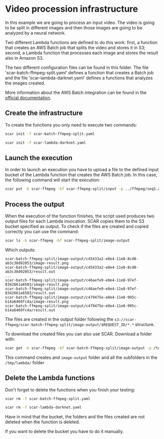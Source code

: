 # Video procession infrastructure

In this example we are going to process an input video. The video is going to be split in different images and then those images are going to be analyzed by a neural network.

Two different Lambda functions are defined to do this work: first, a function that creates an AWS Batch job that splits the video and stores it in S3; second, a Lambda function that processes each image and stores the result also in Amazon S3.

The two different configuration files can be found in this folder. The file 'scar-batch-ffmpeg-split.yaml' defines a function that creates a Batch job and the file 'scar-lambda-darknet.yaml' defines a functions that analyzes the images created.

More information about the AWS Batch integration can be found in the [official documentation](https://scar.readthedocs.io/en/latest/batch.html).

## Create the infrastructure

To create the functions you only need to execute two commands:

```sh
scar init -f scar-batch-ffmpeg-split.yaml
```
```sh
scar init -f scar-lambda-darknet.yaml
```

## Launch the execution

In order to launch an execution you have to upload a file to the defined input bucket of the Lambda function that creates the AWS Batch job. In this case, the following command will start the execution:

```sh
scar put -b scar-ffmpeg -bf scar-ffmpeg-split/input -p ../ffmpeg/seq1.avi
```

## Process the output

When the execution of the function finishes, the script used produces two output files for each Lambda invocation. SCAR copies them to the S3 bucket specified as output. To check if the files are created and copied correctly you can use the command:

```sh
scar ls -b scar-ffmpeg -bf scar-ffmpeg-split/image-output
```

Which outputs:

```
scar-batch-ffmpeg-split/image-output/c45433a2-e8e4-11e8-8c48-ab3c38d92053/image-result.png
scar-batch-ffmpeg-split/image-output/c45433a2-e8e4-11e8-8c48-ab3c38d92053/result.out
...
scar-batch-ffmpeg-split/image-output/c46aefe9-e8e4-11e8-97ef-8342661a6503/image-result.png
scar-batch-ffmpeg-split/image-output/c46aefe9-e8e4-11e8-97ef-8342661a6503/result.out
scar-batch-ffmpeg-split/image-output/c479475e-e8e4-11e8-995c-b14a6469fc4a/image-result.png
scar-batch-ffmpeg-split/image-output/c479475e-e8e4-11e8-995c-b14a6469fc4a/result.out
```

The files are created in the output folder following the `s3://scar-ffmpeg/scar-batch-ffmpeg-split/image-output/$REQUEST_ID/*.*` structure.


To download the created files you can also use SCAR. Download a folder with:

```sh
scar get -b scar-ffmpeg -bf scar-batch-ffmpeg-split/image-output -p /tmp/lambda/
```

This command creates and `image-output` folder and all the subfolders in the `/tmp/lambda/` folder

## Delete the Lambda functions

Don't forget to delete the functions when you finish your testing:

```sh
scar rm -f scar-batch-ffmpeg-split.yaml
```

```sh
scar rm -f scar-lambda-darknet.yaml
```

Have in mind that the bucket, the folders and the files created are not deleted when the function is deleted.

If you want to delete the bucket you have to do it manually.